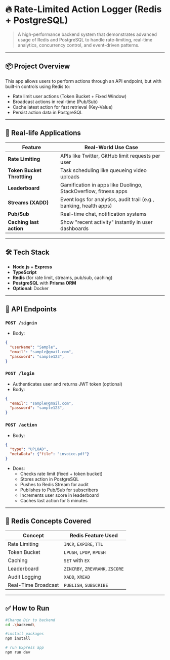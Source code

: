 # 🔥 Rate-Limited Action Logger (Redis + PostgreSQL)

> A high-performance backend system that demonstrates advanced usage of Redis and PostgreSQL to handle rate-limiting, real-time analytics, concurrency control, and event-driven patterns.

---

## 📦 Project Overview

This app allows users to perform actions through an API endpoint, but with built-in controls using Redis to:
- Rate limit user actions (Token Bucket + Fixed Window)
- Broadcast actions in real-time (Pub/Sub)
- Cache latest action for fast retrieval (Key-Value)
- Persist action data in PostgreSQL

---

## 🧠 Real-life Applications

| Feature                      | Real-World Use Case                                                |
|-----------------------------|---------------------------------------------------------------------|
| **Rate Limiting**           | APIs like Twitter, GitHub limit requests per user                  |
| **Token Bucket Throttling** | Task scheduling like queueing video uploads                        |
| **Leaderboard**             | Gamification in apps like Duolingo, StackOverflow, fitness apps    |
| **Streams (XADD)**          | Event logs for analytics, audit trail (e.g., banking, health apps) |
| **Pub/Sub**                 | Real-time chat, notification systems                               |
| **Caching last action**     | Show "recent activity" instantly in user dashboards                |

---

## 🛠 Tech Stack

- **Node.js + Express**
- **TypeScript**
- **Redis** (for rate limit, streams, pub/sub, caching)
- **PostgreSQL** with **Prisma ORM**
- **Optional**: Docker

---

## 🧪 API Endpoints

### `POST /signin`
- Body: 
```json
{
  "userName": "Sample",
  "email": "sample@gmail.com",
  "password": "sample123",
}
```

### `POST /login`
- Authenticates user and returns JWT token (optional)
- Body: 
```json
{
  "email": "sample@gmail.com",
  "password": "sample123",
}
```

### `POST /action`
- Body: 
```json
{
  "type": "UPLOAD",
  "metaData": {"file": "invoice.pdf"}
}
```
- Does:
  - Checks rate limit (fixed + token bucket)
  - Stores action in PostgreSQL
  - Pushes to Redis Stream for audit
  - Publishes to Pub/Sub for subscribers
  - Increments user score in leaderboard
  - Caches last action for 5 minutes

---

## 🧵 Redis Concepts Covered

| Concept             | Redis Feature Used           |
|---------------------|------------------------------|
| Rate Limiting       | `INCR`, `EXPIRE`, `TTL`      |
| Token Bucket        | `LPUSH`, `LPOP`, `RPUSH`     |
| Caching             | `SET` with `EX`              |
| Leaderboard         | `ZINCRBY`, `ZREVRANK`, `ZSCORE` |
| Audit Logging       | `XADD`, `XREAD`              |
| Real-Time Broadcast | `PUBLISH`, `SUBSCRIBE`       |

---

## ✅ How to Run

```bash
#Change Dir to backend
cd .\backend\

#install packages 
npm install

# run Express app
npm run dev

```

